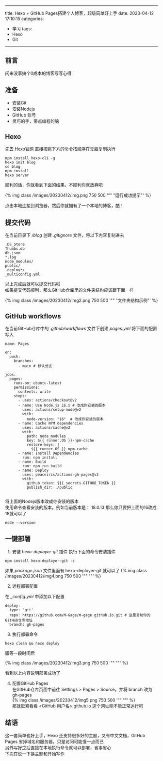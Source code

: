 ---
title: Hexo + GitHub Pages搭建个人博客，超级简单好上手
date: 2023-04-12 17:10:15
categories:
- 学习
tags: 
- Hexo
- Git

----
## 前言

闲来没事搞个0成本的博客写写心得

## 准备

* 安装Git
* 安装Nodejs
* GitHub 账号
* 灵巧的手，带点编程的脑

## Hexo

先去 [Hexo官网](https://hexo.io/zh-cn) 直接按照下方的命令按顺序在无脑复制执行

```
npm install hexo-cli -g
hexo init blog
cd blog
npm install
hexo server
```

顺利的话，你就看到下面的结果，不顺利你就放弃吧

{% img class /images/20230412/img.png 750 500 '"" "运行成功提示"' %}

点击本地连接到浏览器，然后你就拥有了一个本地的博客，酷！

## 提交代码

在当前目录下 */blog* 创建 *.gitignore* 文件，将以下内容复制进去

```
.DS_Store
Thumbs.db
db.json
*.log
node_modules/
public/
.deploy*/
_multiconfig.yml

```

以上完成后就可以提交代码啦  
如果提交代码顺利，那么GitHub仓库里的文件夹结构应该跟下面一样

{% img class /images/20230412/img2.png 750 500 '"" "文件夹结构示例"' %}

## GitHub workflows

在当前GitHub仓库中的 *.github/workflows* 文件下创建 *pages.yml*
将下面的配置写入

```
name: Pages

on:
  push:
    branches:
      - main # 默认分支

jobs:
  pages:
    runs-on: ubuntu-latest
    permissions:
      contents: write
    steps:
      - uses: actions/checkout@v2
      - name: Use Node.js 16.x # 改成你安装的版本
        uses: actions/setup-node@v2
        with:
          node-version: "16"  # 改成你安装的版本
      - name: Cache NPM dependencies
        uses: actions/cache@v2
        with:
          path: node_modules
          key: ${{ runner.OS }}-npm-cache
          restore-keys: |
            ${{ runner.OS }}-npm-cache
      - name: Install Dependencies
        run: npm install
      - name: Build
        run: npm run build
      - name: Deploy
        uses: peaceiris/actions-gh-pages@v3
        with:
          github_token: ${{ secrets.GITHUB_TOKEN }}
          publish_dir: ./public
          
```

将上面的Nodejs版本改成你安装的版本  
使用命令查看安装的版本，例如当前版本是： 18.0.13 那么你只要把上面的16改成18就可以了

``` 
node --version 
```

## 一键部署

1. 安装 *hexo-deployer-git* 插件 执行下面的命令安装插件

``` 安装命令
npm install hexo-deployer-git -s   
```

如果 *package.json* 文件里面有 hexo-deployer-git 就可以了 {% img class /images/20230412/img4.png 750
500 '"" ""' %}

2. 远程部署配置

在 *_config.yml* 中添加以下配置

``` 
deploy:
  type: 'git'
  repo: https://github.com/M-Gage/m-gage.github.io.git # 这里复制你的GitHub仓库地址
  branch: gh-pages
```

3. 执行部署命令

``` 
hexo clean && hexo deploy
```

骚等一段时间后

{% img class /images/20230412/img3.png 750 500 '"" ""' %}

看到以上内容说明部署成功了

4. 配置GitHub Pages  
   在GitHub仓库页面中前往 Settings > Pages > Source，并将 branch 改为 gh-pages  
   {% img class /images/20230412/img5.png 750 500 '"" ""' %}  
   那就赶紧看看 <GitHub 用户名>.github.io 这个网址能不能正常运行吧

## 结语
  这一套简单也好上手，Hexo 还支持很多好的主题，又有中文文档，GitHub Pages 省掉域名和服务器，只是访问可能慢一点而已  
另外写好之后直接在本地执行命令就可以部署，省事省心  
下次在说一下换主题和开始写作


[](/Users/Gage/hexo/blog/themes/ayer/source/images/video_PV03_Music.mp4)